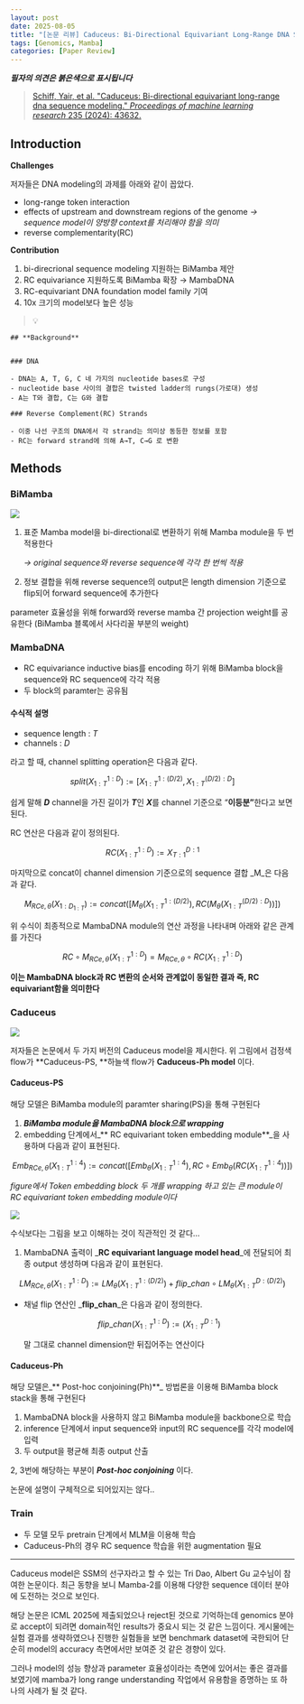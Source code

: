 ```yaml
---
layout: post
date: 2025-08-05
title: "[논문 리뷰] Caduceus: Bi-Directional Equivariant Long-Range DNA Sequence Modeling"
tags: [Genomics, Mamba]
categories: [Paper Review]
---
```


<span class="notion-red">_**필자의 의견은 붉은색으로 표시됩니다**_</span>


> [Schiff, Yair, et al. "Caduceus: Bi-directional equivariant long-range dna sequence modeling." ](https://pmc.ncbi.nlm.nih.gov/articles/PMC12189541/)[_Proceedings of machine learning research_](https://pmc.ncbi.nlm.nih.gov/articles/PMC12189541/)[ 235 (2024): 43632.](https://pmc.ncbi.nlm.nih.gov/articles/PMC12189541/)



## Introduction


**Challenges**


저자들은 DNA modeling의 과제를 아래와 같이 꼽았다.

- long-range token interaction
- effects of upstream and downstream regions of the genome 
_→ sequence model이 양방향 context를 처리해야 함을 의미_
- reverse complementarity(RC)

**Contribution**

1. bi-direcrional sequence modeling 지원하는 BiMamba 제안
1. RC equivariance 지원하도록 BiMamba 확장 → MambaDNA
1. RC-equivariant DNA foundation model family 기여
1. 10x 크기의 model보다 높은 성능

> 💡 


	## **Background**


	### DNA

	- DNA는 A, T, G, C 네 가지의 nucleotide bases로 구성
	- nucleotide base 사이의 결합은 twisted ladder의 rungs(가로대) 생성
	- A는 T와 결합, C는 G와 결합

	### Reverse Complement(RC) Strands

	- 이중 나선 구조의 DNA에서 각 strand는 의미상 동등한 정보를 포함
	- RC는 forward strand에 의해 A→T, C→G 로 변환


## Methods



### BiMamba


![](https://prod-files-secure.s3.us-west-2.amazonaws.com/542b861c-36a8-4051-84e5-8804b6728dba/2c247d59-7815-4980-99f0-8f0d21f445a7/image.png?X-Amz-Algorithm=AWS4-HMAC-SHA256&X-Amz-Content-Sha256=UNSIGNED-PAYLOAD&X-Amz-Credential=ASIAZI2LB466RRKVR33B%2F20250910%2Fus-west-2%2Fs3%2Faws4_request&X-Amz-Date=20250910T210117Z&X-Amz-Expires=3600&X-Amz-Security-Token=IQoJb3JpZ2luX2VjEI3%2F%2F%2F%2F%2F%2F%2F%2F%2F%2FwEaCXVzLXdlc3QtMiJHMEUCIDrk3rb2iO%2Btqa9bbQEbe4h%2F0IbVCLhs7PD%2B2jvW6cFpAiEAu8HycuRzDtW6hpBaHtSeYFlytyBfswCjkaWd26KQA8kqiAQI9f%2F%2F%2F%2F%2F%2F%2F%2F%2F%2FARAAGgw2Mzc0MjMxODM4MDUiDJjPum9eiA1wuYbmaircAyk5MLfYauEpvbwD0fqbQMby0OjZkbGamoa%2BVg78M3vK8gdxtKMKbTXg0%2Fy3klvmEWm2Wwch02IE%2BJ8rmfEOgQzI6oUOnSevefWOHA8kSyO2KRDx%2BWvLTPwNTGEBXBPmhAOHI0DIgMpSRzW1qW4BlOc1FOoyaMltqkCO4bU4%2B28OSC%2Bt8dP9ClAB9PLD751Y98a%2FyM0iq0QzMe%2BIVJDDftxK2qn8nOF6XT%2FsNR%2FONIXhtDfGj%2BYSRLQnVR3pn1sB2n8YFctj%2Bcf0ck2VMoDHiOIGsD9HrOG0Tk%2FS9NzOyZZDVHTBUfbpd1F%2BGfpHaITK1OOFOBFONRFqb%2FzmX0fNXQQ%2B%2BvWCEUTJpi2gJM8A8lBIDZMYa7mlLZUgBTdnWz2bb3vDuBUACxihi3ZUa3YA7PuY5k0SD%2BtbKcoNczK9aZT62dmjs5maJQvGlZ1%2FHaAUkbFB5PxUvWXwWcVgW9elPItff4hXKutSjUgvU5wdG2pOyntchxTblL9%2BSar6pQzijYscLOxtBB5U%2BJzUPFgq1n2XDopKXjacIuDwrQiRfvUTVaanw76zafvIrK0ZMPlG4xo6j9iC4CBFtJSDqo0OZzRejVo2rNl9QmXGGGmzqnt3K6lLXi08lBNcxbRDMIm6h8YGOqUBzyWCqayXDE8yLaQeUzrrc%2BP%2BwHX54pAkrUEqFJbENuNbpt8cYgpFyaenoFAmJzsJ31M7maiEVz1P%2BZYm04HRWl%2BjVCRSH%2BbgfbPc5Mq45UR8QfUSIY5UFt3iD6wZfmIRoLs8C7YFlUpTwrIjeJdVvu%2FA8tSw6kqg7Aa%2BVm0OfM6D4%2BQJdkle8eF06CxesnQDQorcBy4hFSIZpNWatrlmXfWv4QIE&X-Amz-Signature=9d59c2605a5dac9da35f85ac12fa63a02dfa5a2df78ec3e7b74e1d45cdd01717&X-Amz-SignedHeaders=host&x-amz-checksum-mode=ENABLED&x-id=GetObject)

1. 표준 Mamba model을 bi-directional로 변환하기 위해 Mamba module을 두 번 적용한다

	_→ original sequence와 reverse sequence에 각각 한 번씩 적용_

1. 정보 결합을 위해 reverse sequence의 output은 length dimension 기준으로 flip되어 forward sequence에 추가한다

parameter 효율성을 위해 forward와 reverse mamba 간 projection weight를 공유한다 (BiMamba 블록에서 사다리꼴 부분의 weight)



### MambaDNA

- RC equivariance inductive bias를 encoding 하기 위해 BiMamba block을 sequence와 RC sequence에 각각 적용
- 두 block의 paramter는 공유됨


#### 수식적 설명

- sequence length : _T_
- channels : _D_

라고 할 때,  channel splitting operation은 다음과 같다.


$$
split(X^{1:D}_{1:T}):=[X^{1:(D/2)}_{1:T},X^{(D/2):D}_{1:T}]
$$


<span class="notion-red">쉽게 말해 </span><span class="notion-red">_**D**_</span><span class="notion-red"> channel을 가진 길이가 </span><span class="notion-red">_**T**_</span><span class="notion-red">인 </span><span class="notion-red">_**X**_</span><span class="notion-red">를 channel 기준으로 “</span><span class="notion-red">**이등분”**</span><span class="notion-red">한다고 보면 된다.</span>


RC 연산은 다음과 같이 정의된다.


$$
RC(X^{1:D}_{1:T}):=X^{D:1}_{T:1}
$$


마지막으로 concat이 channel dimension 기준으로의 sequence 결합 _M_은 다음과 같다.


$$
M_{RCe,\theta}(X_{1:D_{1:T}}):=concat([M_{\theta}(X^{1:(D/2)}_{1:T}),RC(M_{\theta}(X^{(D/2):D}_{1:T}))])
$$


위 수식이 최종적으로 MambaDNA module의 연산 과정을 나타내며 아래와 같은 관계를 가진다


$$
RC\circ M_{RCe,\theta}(X^{1:D}_{1:T}) = M_{RCe,\theta} \circ RC(X^{1:D}_{1:T})
$$


**이는 MambaDNA block과 RC 변환의 순서와 관계없이 동일한 결과 즉, RC equivariant함을 의미한다**



### Caduceus


![](https://prod-files-secure.s3.us-west-2.amazonaws.com/542b861c-36a8-4051-84e5-8804b6728dba/f94a60d7-8145-473b-aef9-7c68d3ec604a/image.png?X-Amz-Algorithm=AWS4-HMAC-SHA256&X-Amz-Content-Sha256=UNSIGNED-PAYLOAD&X-Amz-Credential=ASIAZI2LB466RRKVR33B%2F20250910%2Fus-west-2%2Fs3%2Faws4_request&X-Amz-Date=20250910T210117Z&X-Amz-Expires=3600&X-Amz-Security-Token=IQoJb3JpZ2luX2VjEI3%2F%2F%2F%2F%2F%2F%2F%2F%2F%2FwEaCXVzLXdlc3QtMiJHMEUCIDrk3rb2iO%2Btqa9bbQEbe4h%2F0IbVCLhs7PD%2B2jvW6cFpAiEAu8HycuRzDtW6hpBaHtSeYFlytyBfswCjkaWd26KQA8kqiAQI9f%2F%2F%2F%2F%2F%2F%2F%2F%2F%2FARAAGgw2Mzc0MjMxODM4MDUiDJjPum9eiA1wuYbmaircAyk5MLfYauEpvbwD0fqbQMby0OjZkbGamoa%2BVg78M3vK8gdxtKMKbTXg0%2Fy3klvmEWm2Wwch02IE%2BJ8rmfEOgQzI6oUOnSevefWOHA8kSyO2KRDx%2BWvLTPwNTGEBXBPmhAOHI0DIgMpSRzW1qW4BlOc1FOoyaMltqkCO4bU4%2B28OSC%2Bt8dP9ClAB9PLD751Y98a%2FyM0iq0QzMe%2BIVJDDftxK2qn8nOF6XT%2FsNR%2FONIXhtDfGj%2BYSRLQnVR3pn1sB2n8YFctj%2Bcf0ck2VMoDHiOIGsD9HrOG0Tk%2FS9NzOyZZDVHTBUfbpd1F%2BGfpHaITK1OOFOBFONRFqb%2FzmX0fNXQQ%2B%2BvWCEUTJpi2gJM8A8lBIDZMYa7mlLZUgBTdnWz2bb3vDuBUACxihi3ZUa3YA7PuY5k0SD%2BtbKcoNczK9aZT62dmjs5maJQvGlZ1%2FHaAUkbFB5PxUvWXwWcVgW9elPItff4hXKutSjUgvU5wdG2pOyntchxTblL9%2BSar6pQzijYscLOxtBB5U%2BJzUPFgq1n2XDopKXjacIuDwrQiRfvUTVaanw76zafvIrK0ZMPlG4xo6j9iC4CBFtJSDqo0OZzRejVo2rNl9QmXGGGmzqnt3K6lLXi08lBNcxbRDMIm6h8YGOqUBzyWCqayXDE8yLaQeUzrrc%2BP%2BwHX54pAkrUEqFJbENuNbpt8cYgpFyaenoFAmJzsJ31M7maiEVz1P%2BZYm04HRWl%2BjVCRSH%2BbgfbPc5Mq45UR8QfUSIY5UFt3iD6wZfmIRoLs8C7YFlUpTwrIjeJdVvu%2FA8tSw6kqg7Aa%2BVm0OfM6D4%2BQJdkle8eF06CxesnQDQorcBy4hFSIZpNWatrlmXfWv4QIE&X-Amz-Signature=df3baee1eee4a29e073b36876cd68db24e3200a1d9240a37cd0efff50902f608&X-Amz-SignedHeaders=host&x-amz-checksum-mode=ENABLED&x-id=GetObject)


저자들은 논문에서 두 가지 버전의 Caduceus model을 제시한다. 위 그림에서 검정색 flow가 **Caduceus-PS, **하늘색 flow가 **Caduceus-Ph model** 이다.



#### Caduceus-PS


해당 모델은 BiMamba module의 paramter sharing(PS)을 통해 구현된다

1. _**BiMamba module을 MambaDNA block으로 wrapping**_
1. embedding 단계에서_** RC equivariant token embedding module**_을 사용하며 다음과 같이 표현된다.

$$
Emb_{RCe,\theta}(X^{1:4}_{1:T}):=concat([Emb_{\theta}(X^{1:4}_{1:T}),RC \circ Emb_{\theta}(RC(X^{1:4}_{1:T}))])
$$


_figure에서 Token embedding block 두 개를 wrapping 하고 있는 큰 module이 RC equivariant token embedding module이다_


![](https://prod-files-secure.s3.us-west-2.amazonaws.com/542b861c-36a8-4051-84e5-8804b6728dba/b175e4da-71eb-4e91-8c23-a06dabe673c9/image.png?X-Amz-Algorithm=AWS4-HMAC-SHA256&X-Amz-Content-Sha256=UNSIGNED-PAYLOAD&X-Amz-Credential=ASIAZI2LB466RRKVR33B%2F20250910%2Fus-west-2%2Fs3%2Faws4_request&X-Amz-Date=20250910T210117Z&X-Amz-Expires=3600&X-Amz-Security-Token=IQoJb3JpZ2luX2VjEI3%2F%2F%2F%2F%2F%2F%2F%2F%2F%2FwEaCXVzLXdlc3QtMiJHMEUCIDrk3rb2iO%2Btqa9bbQEbe4h%2F0IbVCLhs7PD%2B2jvW6cFpAiEAu8HycuRzDtW6hpBaHtSeYFlytyBfswCjkaWd26KQA8kqiAQI9f%2F%2F%2F%2F%2F%2F%2F%2F%2F%2FARAAGgw2Mzc0MjMxODM4MDUiDJjPum9eiA1wuYbmaircAyk5MLfYauEpvbwD0fqbQMby0OjZkbGamoa%2BVg78M3vK8gdxtKMKbTXg0%2Fy3klvmEWm2Wwch02IE%2BJ8rmfEOgQzI6oUOnSevefWOHA8kSyO2KRDx%2BWvLTPwNTGEBXBPmhAOHI0DIgMpSRzW1qW4BlOc1FOoyaMltqkCO4bU4%2B28OSC%2Bt8dP9ClAB9PLD751Y98a%2FyM0iq0QzMe%2BIVJDDftxK2qn8nOF6XT%2FsNR%2FONIXhtDfGj%2BYSRLQnVR3pn1sB2n8YFctj%2Bcf0ck2VMoDHiOIGsD9HrOG0Tk%2FS9NzOyZZDVHTBUfbpd1F%2BGfpHaITK1OOFOBFONRFqb%2FzmX0fNXQQ%2B%2BvWCEUTJpi2gJM8A8lBIDZMYa7mlLZUgBTdnWz2bb3vDuBUACxihi3ZUa3YA7PuY5k0SD%2BtbKcoNczK9aZT62dmjs5maJQvGlZ1%2FHaAUkbFB5PxUvWXwWcVgW9elPItff4hXKutSjUgvU5wdG2pOyntchxTblL9%2BSar6pQzijYscLOxtBB5U%2BJzUPFgq1n2XDopKXjacIuDwrQiRfvUTVaanw76zafvIrK0ZMPlG4xo6j9iC4CBFtJSDqo0OZzRejVo2rNl9QmXGGGmzqnt3K6lLXi08lBNcxbRDMIm6h8YGOqUBzyWCqayXDE8yLaQeUzrrc%2BP%2BwHX54pAkrUEqFJbENuNbpt8cYgpFyaenoFAmJzsJ31M7maiEVz1P%2BZYm04HRWl%2BjVCRSH%2BbgfbPc5Mq45UR8QfUSIY5UFt3iD6wZfmIRoLs8C7YFlUpTwrIjeJdVvu%2FA8tSw6kqg7Aa%2BVm0OfM6D4%2BQJdkle8eF06CxesnQDQorcBy4hFSIZpNWatrlmXfWv4QIE&X-Amz-Signature=d899bd98b6f5277ae7515892418f0c9144cc20cfe44040b95ea85a19d554759b&X-Amz-SignedHeaders=host&x-amz-checksum-mode=ENABLED&x-id=GetObject)


<span class="notion-red">수식보다는 그림을 보고 이해하는 것이 직관적인 것 같다…</span>

1. MambaDNA 출력이 _**RC equivariant language model head**_에 전달되어 최종 output 생성하며 다음과 같이 표현된다.

$$
LM_{RCe,\theta}(X^{1:D}_{1:T}):= LM_{\theta}(X^{1:(D/2)}_{1:T})+flip\_chan\circ LM_{\theta}(X^{D:(D/2)}_{1:T})
$$

- 채널 flip 연산인 _**flip\_chan**_은 다음과 같이 정의한다.

	$$
	flip\_chan(X^{1:D}_{1:T}):=(X^{D:1}_{1:T})
	$$


	말 그대로 channel dimension만 뒤집어주는 연산이다



#### Caduceus-Ph


해당 모델은_** Post-hoc conjoining(Ph)**_ 방법론을 이용해 BiMamba block stack을 통해 구현된다

1. MambaDNA block을 사용하지 않고 BiMamba module을 backbone으로 학습
1. inference 단계에서 input sequence와 input의 RC sequence를 각각 model에 입력
1. 두 output을 평균해 최종 output 산출

2, 3번에 해당하는 부분이 _**Post-hoc conjoining**_ 이다.


<span class="notion-red">논문에 설명이 구체적으로 되어있지는 않다..</span>



### Train

- 두 모델 모두 pretrain 단계에서 MLM을 이용해 학습
- Caduceus-Ph의 경우 RC sequence 학습을 위한 augmentation 필요

---


<span class="notion-red">Caduceus model은 SSM의 선구자라고 할 수 있는 Tri Dao, Albert Gu 교수님이 참여한 논문이다. 최근 동향을 보니 Mamba-2를 이용해 다양한 sequence 데이터 분야에 도전하는 것으로 보인다.</span>


<span class="notion-red">해당 논문은 ICML 2025에 제출되었으나 reject된 것으로 기억하는데 genomics 분야로 accept이 되려면 domain적인 results가 중요시 되는 것 같은 느낌이다. 게시물에는 실험 결과를 생략하였으나 진행한 실험들을 보면 benchmark dataset에 국한되어 단순히 model의 accuracy 측면에서만 보여준 것 같은 경향이 있다.</span>


<span class="notion-red">그러나 model의 성능 향상과 parameter 효율성이라는 측면에 있어서는 좋은 결과를 보였기에 mamba가 long range understanding 작업에서 유용함을 증명하는 또 하나의 사례가 될 것 같다.</span>

